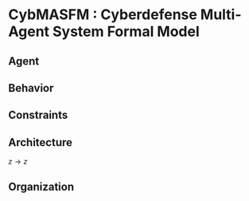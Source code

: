# CybMASFM : Cyberdefense Multi-Agent System Formal Model

## Agent


## Behavior


## Constraints


## Architecture

$z \rightarrow z$

## Organization
